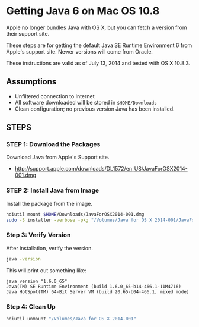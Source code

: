 # Getting Java 6 on Mac OS 10.8

Apple no longer bundles Java with OS X, but you can fetch a version from their support site.

These steps are for getting the default Java SE Runtime Environment 6 from Apple's support site.  Newer versions will come from Oracle.

These instructions are valid as of July 13, 2014 and tested with OS X 10.8.3.

## Assumptions

* Unfiltered connection to Internet
* All software downloaded will be stored in ```$HOME/Downloads```
* Clean configuration; no previous version Java has been installed.

## STEPS

### STEP 1: Download the Packages

Download Java from Apple's Support site.

* http://support.apple.com/downloads/DL1572/en_US/JavaForOSX2014-001.dmg

### STEP 2: Install Java from Image

Install the package from the image.

```bash
hdiutil mount $HOME/Downloads/JavaForOSX2014-001.dmg
sudo -S installer -verbose -pkg "/Volumes/Java for OS X 2014-001/JavaForOSX.pkg" -target /
```

### Step 3: Verify Version

After installation, verify the version.

```bash
java -version
```

This will print out something like:

```
java version "1.6.0_65"
Java(TM) SE Runtime Environment (build 1.6.0_65-b14-466.1-11M4716)
Java HotSpot(TM) 64-Bit Server VM (build 20.65-b04-466.1, mixed mode)
```

### Step 4: Clean Up

```bash
hdiutil unmount "/Volumes/Java for OS X 2014-001"
```
